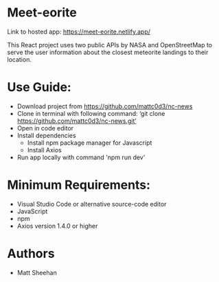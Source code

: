 # Meet-eorite

Link to hosted app: https://meet-eorite.netlify.app/

This React project uses two public APIs by NASA and OpenStreetMap to serve the user information about the closest meteorite landings to their location. 

# Use Guide:
- Download project from https://github.com/mattc0d3/nc-news
- Clone in terminal with following command: ‘git clone https://github.com/mattc0d3/nc-news.git’
- Open in code editor
- Install dependencies
  - Install npm package manager for Javascript
  - Install Axios
- Run app locally with command 'npm run dev'

# Minimum Requirements:
- Visual Studio Code or alternative source-code editor
- JavaScript
- npm
- Axios version 1.4.0 or higher

# Authors
- Matt Sheehan
